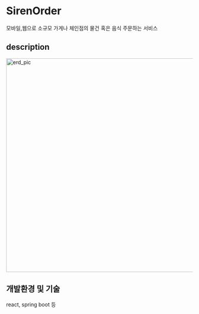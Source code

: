 # SirenOrder

모바일,웹으로 소규모 가게나 체인점의 물건 혹은 음식 주문하는 서비스

## description

<img width="576" alt="erd_pic" src="https://user-images.githubusercontent.com/12855243/82558589-f4acd580-9ba8-11ea-9b29-6ad8ce9d7e63.PNG">



##  개발환경 및 기술

react, spring boot 등 

